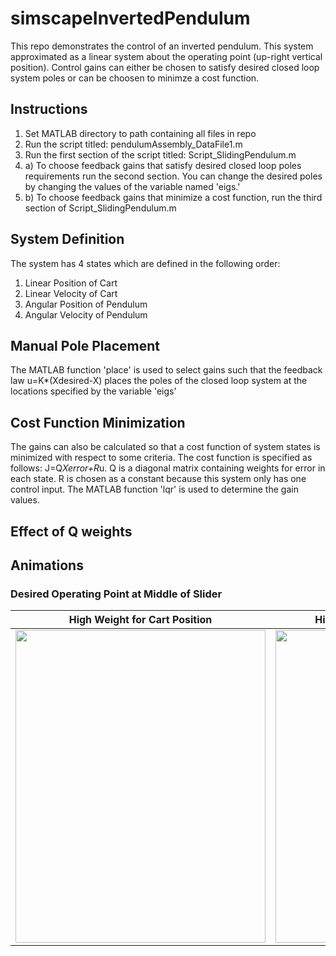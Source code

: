 # simscapeInvertedPendulum
This repo demonstrates the control of an inverted pendulum. This system approximated as a linear system about the operating point (up-right vertical position). Control gains can either be chosen to satisfy desired closed loop system poles or can be choosen to minimze a cost function.

## Instructions
1. Set MATLAB directory to path containing all files in repo
2. Run the script titled: pendulumAssembly_DataFile1.m
3. Run the first section of the script titled: Script_SlidingPendulum.m
4. a) To choose feedback gains that satisfy desired closed loop poles requirements run the second section. You can change the desired poles by changing the values of the variable named 'eigs.'
4. b) To choose feedback gains that minimize a cost function, run the third section of Script_SlidingPendulum.m

## System Definition
The system has 4 states which are defined in the following order:
1. Linear Position of Cart
2. Linear Velocity of Cart
3. Angular Position of Pendulum
4. Angular Velocity of Pendulum

## Manual Pole Placement
The MATLAB function 'place' is used to select gains such that the feedback law u=K*(Xdesired-X) places the poles of the closed loop system at the locations specified by the variable 'eigs'

## Cost Function Minimization
The gains can also be calculated so that a cost function of system states is minimized with respect to some criteria. The cost function is specified as follows:
J=Q*Xerror+R*u. Q is a diagonal matrix containing weights for error in each state. R is chosen as a constant because this system only has one control input. The MATLAB function 'lqr' is used to determine the gain values.

## Effect of Q weights

## Animations

### Desired Operating Point at Middle of Slider

|                            High Weight for Cart Position                       |                            High Weight for Pendulum Position                    |
|:------------------------------------------------------------------------------:|:-------------------------------------------------------------------------------:|
|<img src="animations/adaptiveControlFastAdaptRate.gif" width="400" height="500">| <img src="animations/adaptiveControlSlowAdaptRate.gif" width="400" height="500">|
